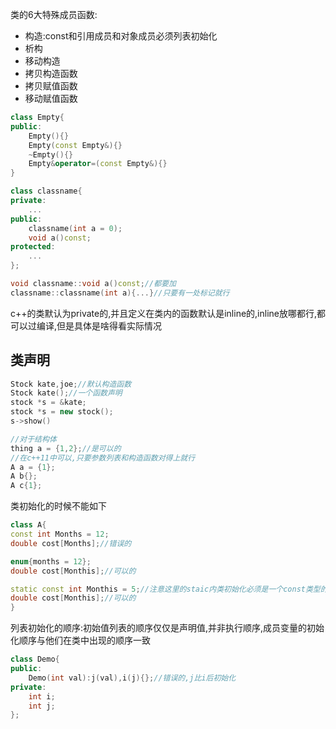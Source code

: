 类的6大特殊成员函数:
- 构造:const和引用成员和对象成员必须列表初始化
- 析构
- 移动构造
- 拷贝构造函数
- 拷贝赋值函数
- 移动赋值函数

```c++
class Empty{
public:
	Empty(){}
	Empty(const Empty&){}
	~Empty(){}
	Empty&operator=(const Empty&){}
}
```
```c++
class classname{
private:
	...
public:
	classname(int a = 0);
	void a()const;
protected:
	...
};

void classname::void a()const;//都要加
classname::classname(int a){...}//只要有一处标记就行
```
c++的类默认为private的,并且定义在类内的函数默认是inline的,inline放哪都行,都可以过编译,但是具体是啥得看实际情况

## 类声明
```c++
Stock kate,joe;//默认构造函数
Stock kate();//一个函数声明
stock *s = &kate;
stock *s = new stock();
s->show()

//对于结构体
thing a = {1,2};//是可以的
//在c++11中可以,只要参数列表和构造函数对得上就行
A a = {1};
A b{};
A c{1};
```
类初始化的时候不能如下
```c++
class A{
const int Months = 12;
double cost[Months];//错误的

enum{months = 12};
double cost[Monthis];//可以的 

static const int Monthis = 5;//注意这里的staic内类初始化必须是一个const类型的static
double cost[Monthis];//可以的 
}
```
列表初始化的顺序:初始值列表的顺序仅仅是声明值,并非执行顺序,成员变量的初始化顺序与他们在类中出现的顺序一致
```c++
class Demo{
public:
	Demo(int val):j(val),i(j){};//错误的,j比i后初始化
private:
	int i;
	int j;
};
```
